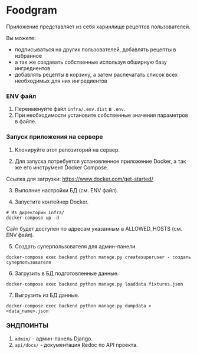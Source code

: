 # Foodgram
Приложение представляет из себя харинлище рецептов пользователей.

Вы можете: 
- подписываться на других пользователей, добавлять рецепты в избранное
- а так же создавать собственные используя обширную базу ингредиентов
- добавлять рецепты в корзину, а затем распечатать список всех необходимых для них ингредиентов


### ENV файл

1. Переименуйте файл `infra/.env.dist` в `.env`.
2. При необходимости установите собственные значения параметров в файле.


### Запуск приложения на сервере

1. Клонируйте этот репозиторий на сервер.

2. Для запуска потребуется установленное приложение Docker, а так же его инструмент Docker Compose.

Ссылка для загрузки: https://www.docker.com/get-started/

3. Выполние настройки БД (см. ENV файл).

4. Запустите контейнер Docker.
```
# Из директории infra/
docker-compose up -d
```
Сайт будет доступен по адресам указанным в ALLOWED_HOSTS (см. ENV файл).

5. Создать суперпользователя для админ-панели.
```
docker-compose exec backend python manage.py createsuperuser - создать суперпользователя
```

6. Загрузить в БД подготовленные данные.
```
docker-compose exec backend python manage.py loaddata fixtures.json
```

7. Выгрузить из БД данные.
```
docker-compose exec backend python manage.py dumpdata > <data_name>.json
```

### ЭНДПОИНТЫ

1. `admin/` - админ-панель Django.
2. `api/docs/` - документация Redoc по API проекта.
